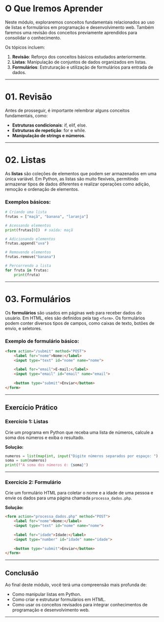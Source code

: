 


# O Que Iremos Aprender

Neste módulo, exploraremos conceitos fundamentais relacionados ao uso de listas e formulários em programação e desenvolvimento web. Também faremos uma revisão dos conceitos previamente aprendidos para consolidar o conhecimento.

Os tópicos incluem:

1. **Revisão**: Reforço dos conceitos básicos estudados anteriormente.
2. **Listas**: Manipulação de conjuntos de dados organizados em listas.
3. **Formulários**: Estruturação e utilização de formulários para entrada de dados.

---

# 01. Revisão

Antes de prosseguir, é importante relembrar alguns conceitos fundamentais, como:

- **Estruturas condicionais**: if, elif, else.
- **Estruturas de repetição**: for e while.
- **Manipulação de strings e números**.

---

# 02. Listas

As **listas** são coleções de elementos que podem ser armazenados em uma única variável. Em Python, as listas são muito flexíveis, permitindo armazenar tipos de dados diferentes e realizar operações como adição, remoção e ordenação de elementos.

### Exemplos básicos:

```python
# Criando uma lista
frutas = ["maçã", "banana", "laranja"]

# Acessando elementos
print(frutas[0])  # saída: maçã

# Adicionando elementos
frutas.append("uva")

# Removendo elementos
frutas.remove("banana")

# Percorrendo a lista
for fruta in frutas:
    print(fruta)
```


---

# 03. Formulários

Os **formulários** são usados em páginas web para receber dados do usuário. Em HTML, eles são definidos pela tag `<form>`. Os formulários podem conter diversos tipos de campos, como caixas de texto, botões de envio, e seletores.

### Exemplo de formulário básico:

```html
<form action="/submit" method="POST">
    <label for="nome">Nome:</label>
    <input type="text" id="nome" name="nome">
  
    <label for="email">E-mail:</label>
    <input type="email" id="email" name="email">
  
    <button type="submit">Enviar</button>
</form>
```

---

## Exercício Prático

### Exercício 1: Listas

Crie um programa em Python que receba uma lista de números, calcule a soma dos números e exiba o resultado.

**Solução:**

```python
numeros = list(map(int, input("Digite números separados por espaço: ").split()))
soma = sum(numeros)
print(f"A soma dos números é: {soma}")
```

---

### Exercício 2: Formulário

Crie um formulário HTML para coletar o nome e a idade de uma pessoa e envie os dados para uma página chamada `processa_dados.php`.

**Solução:**

```html
<form action="processa_dados.php" method="POST">
    <label for="nome">Nome:</label>
    <input type="text" id="nome" name="nome">
  
    <label for="idade">Idade:</label>
    <input type="number" id="idade" name="idade">
  
    <button type="submit">Enviar</button>
</form>
```

---

## Conclusão

Ao final deste módulo, você terá uma compreensão mais profunda de:

* Como manipular listas em Python.
* Como criar e estruturar formulários em HTML.
* Como usar os conceitos revisados para integrar conhecimentos de programação e desenvolvimento web.

---

